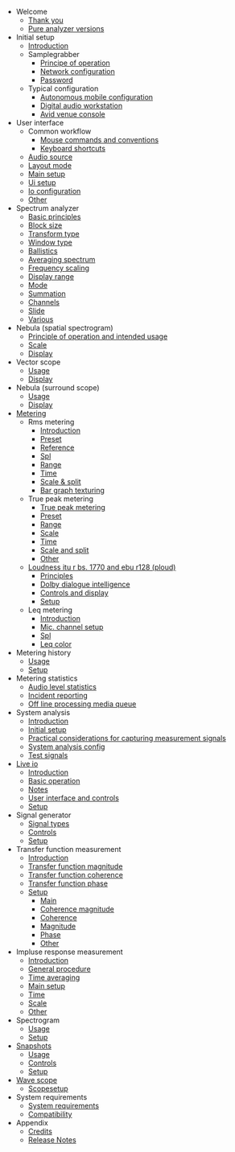 * Welcome
    * [Thank you](00_Pure_Analyzer_00_Pure_Analyzer.md)
    * [Pure analyzer versions](00_Pure_Analyzer_01_Pure-analyzer-versions.md)
* Initial setup
    * [Introduction](01_Initial_Setup_00_Introduction.md)
    * Samplegrabber
        * [Principe of operation](01_Initial_Setup_01_SampleGrabber_01_Principe_of_operation.md)
        * [Network configuration](01_Initial_Setup_01_SampleGrabber_02_Network_Configuration.md)
        * [Password](01_Initial_Setup_01_SampleGrabber_03_Password.md)
    * Typical configuration
        * [Autonomous mobile configuration](01_Initial_Setup_02_Typical_configuration_01_Autonomous_mobile_configuration.md)
        * [Digital audio workstation](01_Initial_Setup_02_Typical_configuration_02_Digital_audio_workstation.md)
        * [Avid venue console](01_Initial_Setup_02_Typical_configuration_03_Avid_venue_console.md)
* User interface
    * Common workflow
        * [Mouse commands and conventions](02_User_Interface_01_Common_workflow_01_Mouse_commands_and_conventions.md)
        * [Keyboard shortcuts](02_User_Interface_01_Common_workflow_02_Keyboard_shortcuts.md)
    * [Audio source](02_User_Interface_02_Audio_source.md)
    * [Layout mode](02_User_Interface_03_Layout_mode.md)
    * [Main setup](02_User_Interface_04_Main_setup.md)
    * [Ui setup](02_User_Interface_05_UI_setup.md)
    * [Io configuration](02_User_Interface_06_IO_Configuration.md)
    * [Other](02_User_Interface_07_Other.md)
* Spectrum analyzer
    * [Basic principles](03_Spectrum_analyzer_01_Basic_principles.md)
    * [Block size](03_Spectrum_analyzer_02_Block_size.md)
    * [Transform type](03_Spectrum_analyzer_03_Transform_type.md)
    * [Window type](03_Spectrum_analyzer_04_Window_type.md)
    * [Ballistics](03_Spectrum_analyzer_05_Ballistics.md)
    * [Averaging spectrum](03_Spectrum_analyzer_06_Averaging_Spectrum.md)
    * [Frequency scaling](03_Spectrum_analyzer_07_Frequency_scaling.md)
    * [Display range](03_Spectrum_analyzer_08_Display_range.md)
    * [Mode](03_Spectrum_analyzer_09_Mode.md)
    * [Summation](03_Spectrum_analyzer_10_Summation.md)
    * [Channels](03_Spectrum_analyzer_11_Channels.md)
    * [Slide](03_Spectrum_analyzer_12_Slide_Real_time_waterfall_.md)
    * [Various](03_Spectrum_analyzer_13_Various.md)
* Nebula (spatial spectrogram)
    * [Principle of operation and intended usage](04_Nebula_Spatial_Spectrogram_01_Principle_of_operation_and_intended_usage.md)
    * [Scale](04_Nebula_Spatial_Spectrogram_02_Scale.md)
    * [Display](04_Nebula_Spatial_Spectrogram_03_Display.md)
* Vector scope
    * [Usage](05_Vector_scope_01_Usage.md)
    * [Display](05_Vector_scope_02_Display.md)
* Nebula (surround scope)
    * [Usage](06_Nebula_Surround_scope_01_Usage.md)
    * [Display](06_Nebula_Surround_scope_02_Display.md)
* [Metering](07_Metering_00_Metering.md)
    * Rms metering
        * [Introduction](07_Metering_01_RMS_Metering_01_Introduction.md)
        * [Preset](07_Metering_01_RMS_Metering_02_Preset.md)
        * [Reference](07_Metering_01_RMS_Metering_03_Reference.md)
        * [Spl](07_Metering_01_RMS_Metering_04_SPL.md)
        * [Range](07_Metering_01_RMS_Metering_05_Range.md)
        * [Time](07_Metering_01_RMS_Metering_06_Time.md)
        * [Scale & split](07_Metering_01_RMS_Metering_07_Scale_and_split.md)
        * [Bar graph texturing](07_Metering_01_RMS_Metering_08_Bar_Graph_Texturing.md)
    * True peak metering
        * [True peak metering](07_Metering_02_True_peak_metering_00_True_Peak_metering.md)
        * [Preset](07_Metering_02_True_peak_metering_01_Preset.md)
        * [Range](07_Metering_02_True_peak_metering_02_Range.md)
        * [Scale](07_Metering_02_True_peak_metering_03_Scale.md)
        * [Time](07_Metering_02_True_peak_metering_04_Time.md)
        * [Scale and split](07_Metering_02_True_peak_metering_05_Scale_and_split.md)
        * [Other](07_Metering_02_True_peak_metering_06_Other.md)
    * [Loudness itu r bs. 1770 and ebu r128 (ploud)](07_Metering_03_Loudness_ITU-R_BS._1770_and_EBU-R128_PLOUD_00_Loudness_ITU-R_BS._1770_and_EBU-R128_PLOUD.md)
        * [Principles](07_Metering_03_Loudness_ITU-R_BS._1770_and_EBU-R128_PLOUD_01_Principles.md)
        * [Dolby dialogue intelligence](07_Metering_03_Loudness_ITU-R_BS._1770_and_EBU-R128_PLOUD_02_Dolby_Dialogue_Intelligence.md)
        * [Controls and display](07_Metering_03_Loudness_ITU-R_BS._1770_and_EBU-R128_PLOUD_03_Controls_and_display.md)
        * [Setup](07_Metering_03_Loudness_ITU-R_BS._1770_and_EBU-R128_PLOUD_04_Setup.md)
    * Leq metering
        * [Introduction](07_Metering_04_Leq_Metering_01_Introduction.md)
        * [Mic. channel setup](07_Metering_04_Leq_Metering_02_Mic._Channel_Setup.md)
        * [Spl](07_Metering_04_Leq_Metering_03_SPL.md)
        * [Leq color](07_Metering_04_Leq_Metering_04_Leq_Color.md)
* Metering history
    * [Usage](08_Metering_History_01_Usage.md)
    * [Setup](08_Metering_History_02_Setup.md)
* Metering statistics
    * [Audio level statistics](09_Metering_statistics_01_Audio_level_statistics.md)
    * [Incident reporting](09_Metering_statistics_02_Incident_reporting.md)
    * [Off line processing media queue](09_Metering_statistics_03_Off-line_processing_media_queue.md)
* System analysis
    * [Introduction](10_System_analysis_01_Introduction.md)
    * [Initial setup](10_System_analysis_02_Initial_setup.md)
    * [Practical considerations for capturing measurement signals](10_System_analysis_03_Practical_considerations_for_capturing_measurement_signals.md)
    * [System analysis config](10_System_analysis_04_System_analysis_config.md)
    * [Test signals](10_System_analysis_05_Test_signals.md)
* [Live io](11_Live_IO_00_Live_IO.md)
    * [Introduction](11_Live_IO_01_Introduction.md)
    * [Basic operation](11_Live_IO_02_Basic_operation.md)
    * [Notes](11_Live_IO_03_Notes.md)
    * [User interface and controls](11_Live_IO_04_User_interface_and_controls.md)
    * [Setup](11_Live_IO_05_Setup.md)
* Signal generator
    * [Signal types](12_Signal_generator_01_Signal_types.md)
    * [Controls](12_Signal_generator_02_Controls.md)
    * [Setup](12_Signal_generator_03_Setup.md)
* Transfer function measurement
    * [Introduction](13_Transfer_function_measurement_01_Introduction.md)
    * [Transfer function magnitude](13_Transfer_function_measurement_02_Transfer_function_magnitude.md)
    * [Transfer function coherence](13_Transfer_function_measurement_03_Transfer_function_coherence.md)
    * [Transfer function phase](13_Transfer_function_measurement_04_Transfer_function_phase.md)
    * [Setup](13_Transfer_function_measurement_05_Setup_00_Setup.md)
        * [Main](13_Transfer_function_measurement_05_Setup_01_Main.md)
        * [Coherence magnitude](13_Transfer_function_measurement_05_Setup_02_Coherence_Magnitude.md)
        * [Coherence](13_Transfer_function_measurement_05_Setup_03_Coherence.md)
        * [Magnitude](13_Transfer_function_measurement_05_Setup_04_Magnitude.md)
        * [Phase](13_Transfer_function_measurement_05_Setup_05_Phase.md)
        * [Other](13_Transfer_function_measurement_05_Setup_06_Other.md)
* Impluse response measurement
    * [Introduction](14_Impluse_response_measurement_01_Introduction.md)
    * [General procedure](14_Impluse_response_measurement_02_General_procedure.md)
    * [Time averaging](14_Impluse_response_measurement_03_Time_averaging.md)
    * [Main setup](14_Impluse_response_measurement_04_Main_setup.md)
    * [Time](14_Impluse_response_measurement_05_Time.md)
    * [Scale](14_Impluse_response_measurement_06_Scale.md)
    * [Other](14_Impluse_response_measurement_07_Other.md)
* Spectrogram
    * [Usage](15_Spectrogram_01_Usage.md)
    * [Setup](15_Spectrogram_02_Setup.md)
* [Snapshots](16_Snapshots_00_Snapshots.md)
    * [Usage](16_Snapshots_01_Usage.md)
    * [Controls](16_Snapshots_02_Controls.md)
    * [Setup](16_Snapshots_03_Setup.md)
* [Wave scope](17_Wave_scope_00_Wave_scope.md)
    * [Scopesetup](17_Wave_scope_01_ScopeSetup.md)
* System requirements
    * [System requirements](18_System_Requirements_00_System_requirements.md)
    * [Compatibility](18_System_Requirements_01_Compatibility.md)
* Appendix 
	* [Credits](19_Credits.md)
	* [Release Notes](flux_analyser_release_notes.md)

